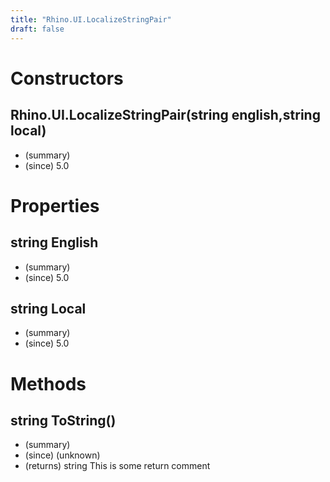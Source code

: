 ```yaml
---
title: "Rhino.UI.LocalizeStringPair"
draft: false
---
```


# Constructors
## Rhino.UI.LocalizeStringPair(string english,string local)
- (summary) 
- (since) 5.0
# Properties
## string English
- (summary) 
- (since) 5.0
## string Local
- (summary) 
- (since) 5.0
# Methods
## string ToString()
- (summary) 
- (since) (unknown)
- (returns) string This is some return comment
